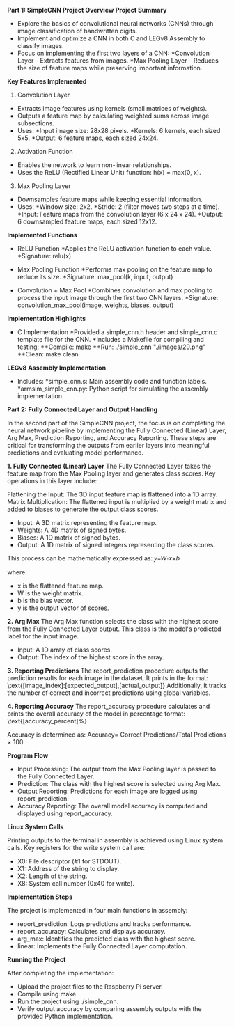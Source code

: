 **Part 1: SimpleCNN Project Overview**
**Project Summary**

- Explore the basics of convolutional neural networks (CNNs) through image classification of handwritten digits.
- Implement and optimize a CNN in both C and LEGv8 Assembly to classify images.
- Focus on implementing the first two layers of a CNN:
    *Convolution Layer – Extracts features from images.
    *Max Pooling Layer – Reduces the size of feature maps while preserving important information.
  
**Key Features Implemented**
1. Convolution Layer
  - Extracts image features using kernels (small matrices of weights).
  - Outputs a feature map by calculating weighted sums across image subsections.
  - Uses:
    *Input image size: 28x28 pixels.
    *Kernels: 6 kernels, each sized 5x5.
    *Output: 6 feature maps, each sized 24x24.
    
2. Activation Function
- Enables the network to learn non-linear relationships.
- Uses the ReLU (Rectified Linear Unit) function: h(x) = max(0, x).


3. Max Pooling Layer
- Downsamples feature maps while keeping essential information.
- Uses:
    *Window size: 2x2.
    *Stride: 2 (filter moves two steps at a time).
    *Input: Feature maps from the convolution layer (6 x 24 x 24).
    *Output: 6 downsampled feature maps, each sized 12x12.

  
**Implemented Functions**
- ReLU Function
  *Applies the ReLU activation function to each value.
  *Signature: relu(x)
- Max Pooling Function
  *Performs max pooling on the feature map to reduce its size.
  *Signature: max_pool(k, input, output)
  
- Convolution + Max Pool
  *Combines convolution and max pooling to process the input image through the first two CNN layers.
  *Signature: convolution_max_pool(image, weights, biases, output)
  
**Implementation Highlights**
- C Implementation
  *Provided a simple_cnn.h header and simple_cnn.c template file for the CNN.
  *Includes a Makefile for compiling and testing:
    **Compile: make
    **Run: ./simple_cnn "./images/29.png"
    **Clean: make clean
  
**LEGv8 Assembly Implementation**
- Includes:
  *simple_cnn.s: Main assembly code and function labels.
  *armsim_simple_cnn.py: Python script for simulating the assembly implementation.

**Part 2: Fully Connected Layer and Output Handling**

In the second part of the SimpleCNN project, the focus is on completing the neural network pipeline by implementing the Fully Connected (Linear) Layer, Arg Max, Prediction Reporting, and Accuracy Reporting. These steps are critical for transforming the outputs from earlier layers into meaningful predictions and evaluating model performance.

**1. Fully Connected (Linear) Layer**
The Fully Connected Layer takes the feature map from the Max Pooling layer and generates class scores. Key operations in this layer include:

Flattening the Input: The 3D input feature map is flattened into a 1D array.
Matrix Multiplication: The flattened input is multiplied by a weight matrix and added to biases to generate the output class scores.
   - Input: A 3D matrix representing the feature map.
   - Weights: A 4D matrix of signed bytes.
   - Biases: A 1D matrix of signed bytes.
   - Output: A 1D matrix of signed integers representing the class scores.
     
This process can be mathematically expressed as:
𝑦=𝑊⋅𝑥+𝑏

where:
   - x is the flattened feature map.
   - W is the weight matrix.
   - b is the bias vector.
   - y is the output vector of scores.

**2. Arg Max**
The Arg Max function selects the class with the highest score from the Fully Connected Layer output. This class is the model's predicted label for the input image.

   - Input: A 1D array of class scores.
   - Output: The index of the highest score in the array.

**3. Reporting Predictions**
The report_prediction procedure outputs the prediction results for each image in the dataset. It prints in the format: \text{[image_index]:[expected_output],[actual_output]}
Additionally, it tracks the number of correct and incorrect predictions using global variables.

**4. Reporting Accuracy**
The report_accuracy procedure calculates and prints the overall accuracy of the model in percentage format: \text{[accuracy_percent]%}

Accuracy is determined as:
Accuracy= Correct Predictions/Total Predictions × 100

**Program Flow**

- Input Processing: The output from the Max Pooling layer is passed to the Fully Connected Layer.
- Prediction: The class with the highest score is selected using Arg Max.
- Output Reporting: Predictions for each image are logged using report_prediction.
- Accuracy Reporting: The overall model accuracy is computed and displayed using report_accuracy.

**Linux System Calls**

Printing outputs to the terminal in assembly is achieved using Linux system calls. Key registers for the write system call are:

   - X0: File descriptor (#1 for STDOUT).
   - X1: Address of the string to display.
   - X2: Length of the string.
   - X8: System call number (0x40 for write).
   
**Implementation Steps**

The project is implemented in four main functions in assembly:

   - report_prediction: Logs predictions and tracks performance.
   - report_accuracy: Calculates and displays accuracy.
   - arg_max: Identifies the predicted class with the highest score.
   - linear: Implements the Fully Connected Layer computation.
   
**Running the Project**

After completing the implementation:

   - Upload the project files to the Raspberry Pi server.
   - Compile using make.
   - Run the project using ./simple_cnn.
   - Verify output accuracy by comparing assembly outputs with the provided Python implementation.
